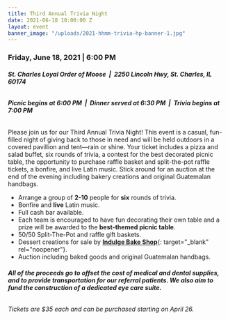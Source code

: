 ```yaml
---
title: Third Annual Trivia Night
date: 2021-06-18 18:00:00 Z
layout: event
banner_image: "/uploads/2021-hhmm-trivia-hp-banner-1.jpg"
---
```


### **Friday, June 18, 2021 \| 6:00 PM**

###### **St. Charles Loyal Order of Moose&nbsp; \|&nbsp; 2250 Lincoln Hwy, St. Charles, IL 60174**

###### **Picnic begins at 6:00 PM&nbsp; \|&nbsp; Dinner served at 6:30 PM&nbsp; \|&nbsp; Trivia begins at 7:00 PM**

Please join us for our Third Annual Trivia Night\! This event is a casual, fun-filled night of giving back to those in need and will be held outdoors in a covered pavillion and tent—rain or shine. Your ticket includes a pizza and salad buffet, six rounds of trivia, a contest for the best decorated picnic table, the opportunity to purchase raffle basket and split-the-pot raffle tickets, a bonfire, and live Latin music. Stick around for an auction at the end of the evening including bakery creations and original Guatemalan handbags.

* Arrange a group of **2-10** people for **six** rounds of trivia.
* Bonfire and **live** Latin music.
* Full cash bar available.
* Each team is encouraged to have fun decorating their own table and a prize will be awarded to the **best-themed picnic table**.
* 50/50 Split-The-Pot and raffle gift baskets.
* Dessert creations for sale by [**Indulge Bake Shop**](indulgebakeshop.com){: target="_blank" rel="noopener"}.
* Auction including baked goods and original Guatemalan handbags.

###### **All of the proceeds go to offset the cost of medical and dental supplies, and to provide transportation for our referral patients. We also aim to fund the construction of a dedicated eye care suite.**

*Tickets are $35 each and can be purchased starting on April 26.*
